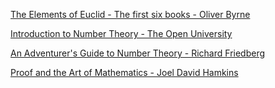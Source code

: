 [The Elements of Euclid - The first six books - Oliver Byrne](https://www.taschen.com/en/books/classics/47706/oliver-byrne-the-first-six-books-of-the-elements-of-euclid/)

[Introduction to Number Theory - The Open University](https://www.open.edu/openlearn/science-maths-technology/introduction-number-theory/content-section-0?active-tab=description-tab)

[An Adventurer's Guide to Number Theory - Richard Friedberg](https://store.doverpublications.com/products/9780486281339)

[Proof and the Art of Mathematics - Joel David Hamkins](https://mitpress.mit.edu/9780262539791/proof-and-the-art-of-mathematics/)
